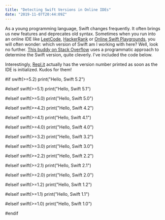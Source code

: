 ```yaml
---
title: "Detecting Swift Versions in Online IDEs"
date: "2019-11-07T20:44:09Z"
---
```


As a young programming language, Swift changes frequently. It often brings us new features and deprecates old syntax. Sometimes when you run into an online IDE like [LeetCode](https://leetcode.com/playground/new/empty), [HackerRank](http://www.hackerrank.com) or [Online Swift Playgrounds](http://online.swiftplayground.run/), you will often wonder: which version of Swift am I working with here? Well, look no further. [This buddy on Stack Overflow](https://stackoverflow.com/questions/30790188/how-do-i-see-which-version-of-swift-im-using) uses a programmatic approach to determine the Swift version, quite cleverly. I've included the code below. 

Interestingly, [Repl.it](https://repl.it/languages/swift) actually has the version number printed as soon as the IDE is initialized. Kudos for them!

#if swift(>=5.2)
print("Hello, Swift 5.2")

#elseif swift(>=5.1)
print("Hello, Swift 5.1")

#elseif swift(>=5.0)
print("Hello, Swift 5.0")

#elseif swift(>=4.2)
print("Hello, Swift 4.2")

#elseif swift(>=4.1)
print("Hello, Swift 4.1")

#elseif swift(>=4.0)
print("Hello, Swift 4.0")

#elseif swift(>=3.2)
print("Hello, Swift 3.2")

#elseif swift(>=3.0)
print("Hello, Swift 3.0")

#elseif swift(>=2.2)
print("Hello, Swift 2.2")

#elseif swift(>=2.1)
print("Hello, Swift 2.1")

#elseif swift(>=2.0)
print("Hello, Swift 2.0")

#elseif swift(>=1.2)
print("Hello, Swift 1.2")

#elseif swift(>=1.1)
print("Hello, Swift 1.1")

#elseif swift(>=1.0)
print("Hello, Swift 1.0")

#endif
